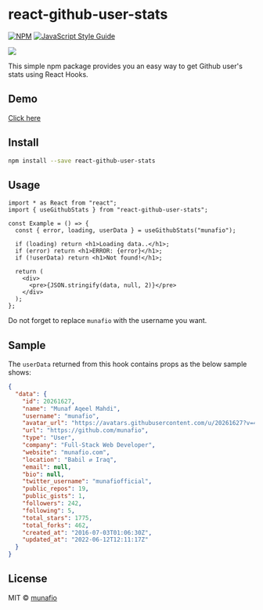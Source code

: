 # react-github-user-stats

>

[![NPM](https://img.shields.io/npm/v/react-github-user-stats.svg)](https://www.npmjs.com/package/react-github-user-stats) [![JavaScript Style Guide](https://img.shields.io/badge/code_style-standard-brightgreen.svg)](https://standardjs.com)

<img src="https://blogger.googleusercontent.com/img/b/R29vZ2xl/AVvXsEjRu0t2EPxGGbyVc13_R0s1XeEc2opC7pApcYDRobLMA4HxltbWkaLTp2XRO7IKZ2w9SseRCiM6FRO1JdwgHoIxBP5CSiPlm-ywQX70oeUaz00PP7-oaFryNN0Bs-a1kZ9WY69uFj4YP3QFKTrHFDp2sx2bKtb3bPbQMdjOvJ4E0OQas9dwobSpAGTHjQ/s16000/Screen%20Shot%202022-06-21%20at%204.54.41%20AM.png">

This simple npm package provides you an easy way to get Github user's stats using React Hooks.

## Demo

[Click here](https://munafio.github.io/react-github-user-stats/)

## Install

```bash
npm install --save react-github-user-stats
```

## Usage

```tsx
import * as React from "react";
import { useGithubStats } from "react-github-user-stats";

const Example = () => {
  const { error, loading, userData } = useGithubStats("munafio");

  if (loading) return <h1>Loading data..</h1>;
  if (error) return <h1>ERROR: {error}</h1>;
  if (!userData) return <h1>Not found!</h1>;

  return (
    <div>
      <pre>{JSON.stringify(data, null, 2)}</pre>
    </div>
  );
};
```

Do not forget to replace `munafio` with the username you want.

## Sample

The `userData` returned from this hook contains props as the below sample shows:

```json
{
  "data": {
    "id": 20261627,
    "name": "Munaf Aqeel Mahdi",
    "username": "munafio",
    "avatar_url": "https://avatars.githubusercontent.com/u/20261627?v=4",
    "url": "https://github.com/munafio",
    "type": "User",
    "company": "Full-Stack Web Developer",
    "website": "munafio.com",
    "location": "Babil ⇄ Iraq",
    "email": null,
    "bio": null,
    "twitter_username": "munafiofficial",
    "public_repos": 19,
    "public_gists": 1,
    "followers": 242,
    "following": 5,
    "total_stars": 1775,
    "total_forks": 462,
    "created_at": "2016-07-03T01:06:30Z",
    "updated_at": "2022-06-12T12:11:17Z"
  }
}
```

## License

MIT © [munafio](https://github.com/munafio)
